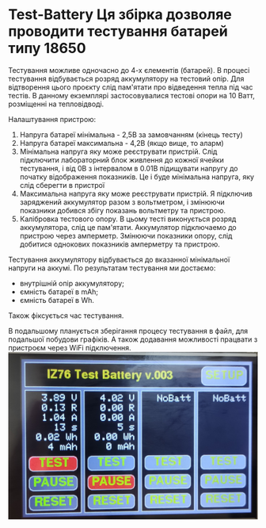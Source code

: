 # Test-Battery Ця збірка дозволяе проводити тестування батарей типу 18650
Тестування можливе одночасно до 4-х єлементів (батарей).
В процесі тестування відбувається розряд аккумулятору на тестовий опір.
Для відтворення цього проєкту слід пам'ятати про відведення тепла під час тестів.
В данному екземплярі застосовувалися тестові опори на 10 Ватт, розміщенні на тепловідводі.

Налаштування пристрою:
1. Напруга батареї мінімальна - 2,5В за замовчанням (кінець тесту)
2. Напруга батареї максимальна - 4,2В (якщо вище, то аларм)
3. Мінімальна напруга яку може реєструвати пристрій. Слід підключити лабораторний
   блок живлення до кожної ячейки тестування, і від 0В з інтервалом в 0.01В підищувати напругу
   до початку відображення показників. Це і буде мінімальна напруга, яку слід сберегти в пристрої
4. Максимальна напруга яку може реєструвати пристрій. Я підключив заряджений аккумулятор разом
   з вольтметром, і змінюючи показники добився збігу показань вольтметру та пристрою.
5. Калібровка тестового опору. В цьому тесті виконується розряд аккумулятора, слід це пам'ятати.
   Аккумулятор підключаемо до пристрою через амперметр. Змінюючи показники опору, слід добитися
   однокових показників амперметру та пристрою.
   
Тестування аккумулятору відбувається до вказанної мінімальної напруги на аккумі.
По результатам тестування ми достаємо:
- внутрішній опір аккумулятору;
- ємність батареї в mAh;
- ємність батареї в Wh.

Також фіксується час тестування.

В подальшому планується зберігання процесу тестування в файл, для подальшої побудови графіків.
А також додавання можливості працвати з пристроєм через WiFi підключення.
![Иллюстрация к проекту](https://github.com/IZ76/Test-Battery/blob/main/IMG_20221102_142021.jpg)
